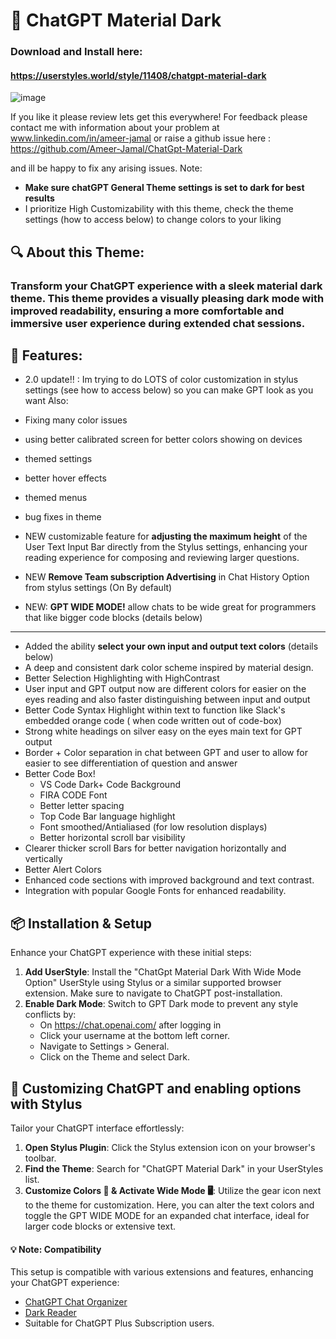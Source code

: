 # 🌙 ChatGPT Material Dark
### Download and Install here:
#### https://userstyles.world/style/11408/chatgpt-material-dark
![image](https://github.com/user-attachments/assets/adc1071d-ec15-4288-98e2-4ea88e3325ea)

If you like it please review lets get this everywhere! 
For feedback please contact me with information about your problem at www.linkedin.com/in/ameer-jamal or raise a github issue here : https://github.com/Ameer-Jamal/ChatGpt-Material-Dark

and ill be happy to fix any arising issues.
Note:
- **Make sure chatGPT General Theme settings is set to dark for best results**
- I prioritize High Customizability with this theme, check the theme settings (how to access below) to change colors to your liking
## 🔍 About this Theme:
### Transform your ChatGPT experience with a sleek material dark theme. This theme provides a visually pleasing dark mode with improved readability, ensuring a more comfortable and immersive user experience during extended chat sessions.


## 🎨 Features:

- 2.0 update!! : 
Im trying to do LOTS of color customization in stylus settings (see how to access below) so you can make GPT look as you want
Also:
- Fixing many color issues
- using better calibrated screen for better colors showing on devices
- themed settings
- better hover effects
- themed menus
- bug fixes in theme


- NEW customizable feature for **adjusting the maximum height** of the User Text Input Bar directly from the Stylus settings, enhancing your reading experience for composing and reviewing larger questions.
- NEW **Remove Team subscription Advertising** in Chat History Option from stylus settings (On By default)
- NEW: **GPT WIDE MODE!** allow chats to be wide great for programmers that like bigger code blocks (details below)

---

- Added the ability **select your own input and output text colors** (details below)
- A deep and consistent dark color scheme inspired by material design.
- Better Selection Highlighting with HighContrast
- User input and GPT output now are different colors for easier on the eyes reading and also faster distinguishing between input and output 
- Better Code Syntax Highlight within text to function like Slack's embedded orange code ( when code written out of code-box)
- Strong white headings on silver easy on the eyes main text for GPT output
- Border + Color separation in chat between GPT and user to allow for easier to see differentiation of question and answer
- Better Code Box! 
    - VS Code Dark+ Code Background
    - FIRA CODE Font 
    - Better letter spacing
    - Top Code Bar language highlight
    - Font smoothed/Antialiased (for low resolution displays)
    - Better horizontal scroll bar visibility
- Clearer thicker scroll Bars for better navigation horizontally and vertically
- Better Alert Colors
- Enhanced code sections with improved background and text contrast.
- Integration with popular Google Fonts for enhanced readability.
## 📦 Installation & Setup

Enhance your ChatGPT experience with these initial steps:

1. **Add UserStyle**: Install the "ChatGpt Material Dark With Wide Mode Option" UserStyle using Stylus or a similar supported browser extension. Make sure to navigate to ChatGPT post-installation.
2. **Enable Dark Mode**: Switch to GPT Dark mode to prevent any style conflicts by:
   - On https://chat.openai.com/ after logging in
   - Click your username at the bottom left corner.
   - Navigate to Settings > General.
   - Click on the Theme and select Dark.

## 🔧 Customizing ChatGPT and enabling options with Stylus

Tailor your ChatGPT interface effortlessly:

1. **Open Stylus Plugin**: Click the Stylus extension icon on your browser's toolbar.
2. **Find the Theme**: Search for "ChatGPT Material Dark" in your UserStyles list.
3. **Customize Colors 🌈  & Activate Wide Mode 🖥️**: Utilize the gear icon next to the theme for customization. Here, you can alter the text colors and toggle the GPT WIDE MODE for an expanded chat interface, ideal for larger code blocks or extensive text.

#### 💡 Note: Compatibility

This setup is compatible with various extensions and features, enhancing your ChatGPT experience:

- [ChatGPT Chat Organizer](https://chrome.google.com/webstore/detail/chatgpt-chat-organizer-fo/eaoimfbcncfnjkojlfjinakmflglmegk?hl=en-GB)
- [Dark Reader](https://darkreader.org/)
- Suitable for ChatGPT Plus Subscription users.
